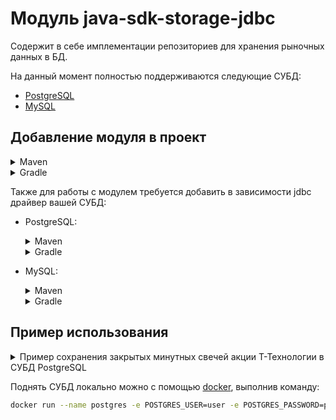 # Модуль java-sdk-storage-jdbc

Содержит в себе имплементации репозиториев для хранения рыночных данных в БД.

На данный момент полностью поддерживаются следующие СУБД:

* [PostgreSQL](https://www.postgresql.org/)
* [MySQL](https://www.mysql.com/)

## Добавление модуля в проект

<details>
<summary>Maven</summary>

```xml

<dependencies>
    ...
  <dependency>
    <groupId>ru.tinkoff.piapi</groupId>
    <artifactId>java-sdk-core</artifactId>
    <version>1.31</version>
  </dependency>
    <dependency>
        <groupId>ru.tinkoff.piapi</groupId>
        <artifactId>java-sdk-storage-jdbc</artifactId>
        <version>1.31</version>
    </dependency>
    ...
</dependencies>
```

</details>
<details>
<summary>Gradle</summary>

```groovy
implementation 'ru.tinkoff.piapi:java-sdk-core:1.31'
implementation 'ru.tinkoff.piapi:java-sdk-storage-jdbc:1.31'
```

</details>

Также для работы с модулем требуется добавить в зависимости jdbc драйвер вашей СУБД:

* PostgreSQL:

    <details>
    <summary>Maven</summary>

    ```xml
    <dependency>
        <groupId>org.postgresql</groupId>
        <artifactId>postgresql</artifactId>
        <version>42.7.5</version>
    </dependency>
    ```
    </details>

    <details>
    <summary>Gradle</summary>

    ```groovy
    implementation 'org.postgresql:postgresql:42.7.5'
    ```
    </details>

* MySQL:
    <details>
    <summary>Maven</summary>

    ```xml
    <dependency>
        <groupId>com.mysql</groupId>
        <artifactId>mysql-connector-j</artifactId>
        <version>9.2.0</version>
    </dependency>
    ```
    </details>
    <details>
    <summary>Gradle</summary>

    ```groovy
    implementation 'com.mysql:mysql-connector-j:9.2.0'
    ```
    </details>

## Пример использования

<details>
<summary>Пример сохранения закрытых минутных свечей акции Т-Технологии в СУБД PostgreSQL</summary>

```java
public class Main {

    public static void main(String[] args) {
        var connectorConfiguration = ConnectorConfiguration.loadFromPropertiesFile("invest.properties");
        var unaryServiceFactory = ServiceStubFactory.create(connectorConfiguration);
        var streamServiceFactory = StreamServiceStubFactory.create(unaryServiceFactory);
        var streamManagerFactory = StreamManagerFactory.create(streamServiceFactory);
        var executorService = Executors.newCachedThreadPool();
        var scheduledExecutorService = Executors.newSingleThreadScheduledExecutor();
        var jdbcConfiguration = new JdbcConfiguration(createDataSource(), "trading", "candles");
        var candlesRepository = new CandlesJdbcRepository(jdbcConfiguration);
        var marketDataStreamManager = streamManagerFactory.newMarketDataStreamManager(executorService, scheduledExecutorService);
        marketDataStreamManager.subscribeCandles(Set.of(
                        new Instrument(
                                "87db07bc-0e02-4e29-90bb-05e8ef791d7b",
                                SubscriptionInterval.SUBSCRIPTION_INTERVAL_ONE_MINUTE
                        )
                ),
                new CandleSubscriptionSpec(),
                candle -> candlesRepository.save(candle.getOriginal())
        );
        marketDataStreamManager.start();
    }

    private static DataSource createDataSource() {
        var pgDataSource = new PGSimpleDataSource();
        pgDataSource.setUrl("jdbc:postgresql://localhost:5432/invest");
        pgDataSource.setUser("user");
        pgDataSource.setPassword("password");
        return pgDataSource;
    }
}
```

</details>

Поднять СУБД локально можно с помощью [docker](https://www.docker.com/), выполнив команду:

```bash
docker run --name postgres -e POSTGRES_USER=user -e POSTGRES_PASSWORD=password -e POSTGRES_DB=invest -p 5432:5432 postgres:16
```
